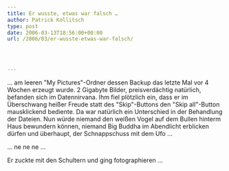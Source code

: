 ```yaml
---
title: Er wusste, etwas war falsch …
author: Patrick Kollitsch
type: post
date: 2006-03-13T18:56:00+00:00
url: /2006/03/er-wusste-etwas-war-falsch/




---
```

... am leeren "My Pictures"-Ordner dessen Backup das letzte Mal vor 4 Wochen erzeugt wurde. 2 Gigabyte Bilder, preisverdächtig natürlich, befanden sich im Datennirvana. Ihm fiel plötzlich ein, dass er im Überschwang heißer Freude statt des "Skip"-Buttons den "Skip all"-Button mausklickend bediente. Da war natürlich ein Unterschied in der Behandlung der Dateien. Nun würde niemand den weißen Vogel auf dem Bullen hinterm Haus bewundern können, niemand Big Buddha im Abendlicht erblicken dürfen und überhaupt, der Schnappschuss mit dem Ufo ...

... ne ne ne ...

Er zuckte mit den Schultern und ging fotographieren ...
